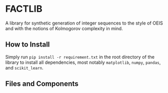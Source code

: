 # FACTLIB

A library for synthetic generation of integer sequences to the style of OEIS and with the notions of Kolmogorov complexity in mind.

## How to Install

Simply run `pip install -r requirement.txt` in the root directory of the library to install all dependencies, most notably `matplotlib`, `numpy`, `pandas`, and `scikit_learn`.

## Files and Components